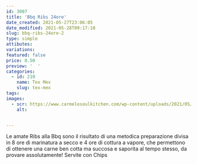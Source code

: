 ```yaml
---
id: 3007
title: 'Bbq Ribs 24ore'
date_created: 2021-05-27T23:06:05
date_modified: 2021-05-28T09:17:10
slug: bbq-ribs-24ore-2
type: simple
attibutes: 
variations:
featured: false
price: 8.50
preview: '  '
categories: 
  - id: 210
    name: Tex Mex
    slug: tex-mex
tags: 
images: 
  - scr: https://www.carmelosoulkitchen.com/wp-content/uploads/2021/05/BBQ-RIBS-fs8.png
    alt: 


---
```


<p>Le amate Ribs alla Bbq sono il risultato di una metodica preparazione divisa in 8 ore di marinatura a secco e 4 ore di cottura a vapore, che permettono di ottenere una carne ben cotta ma succosa e saporita al tempo stesso, da provare assolutamente! Servite con Chips</p>

